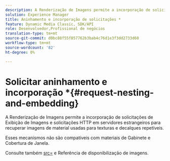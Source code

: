 ```yaml
---
description: A Renderização de Imagens permite a incorporação de solicitações de Exibição de Imagens e solicitações HTTP em servidores estrangeiros para recuperar imagens de material usadas para texturas e decalques repetíveis.
solution: Experience Manager
title: Aninhamento e incorporação de solicitações *
feature: Dynamic Media Classic, SDK/API
role: Desenvolvedor,Profissional de negócios
translation-type: tm+mt
source-git-commit: d0bc88f55f857762b3bab4c76d1e3f3dd2733d60
workflow-type: tm+mt
source-wordcount: '82'
ht-degree: 0%

---
```



# Solicitar aninhamento e incorporação *{#request-nesting-and-embedding}

A Renderização de Imagens permite a incorporação de solicitações de Exibição de Imagens e solicitações HTTP em servidores estrangeiros para recuperar imagens de material usadas para texturas e decalques repetíveis.

Esses mecanismos não são compatíveis com materiais de Gabinete e Cobertura de Janela.

Consulte também [src=](../../../../../../ir-api/http-protocol/image-rendering-api-ref/c-ir-http-protocol-ref/c-ir-http-protocol-command-reference/r-ir-src.md#reference-62c98abad22149d68d405ed6aaff8272) e Referência de disponibilização de imagens.
